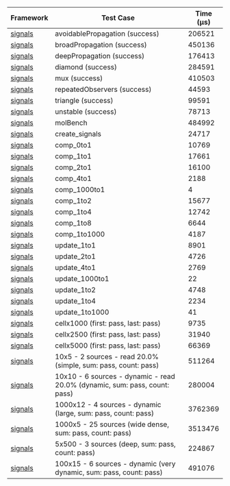 | Framework | Test Case | Time (μs) |
| --- | --- | --- |
| [signals](https://github.com/rodydavis/signals.dart) | avoidablePropagation (success) | 206521 |
| [signals](https://github.com/rodydavis/signals.dart) | broadPropagation (success) | 450136 |
| [signals](https://github.com/rodydavis/signals.dart) | deepPropagation (success) | 176413 |
| [signals](https://github.com/rodydavis/signals.dart) | diamond (success) | 284591 |
| [signals](https://github.com/rodydavis/signals.dart) | mux (success) | 410503 |
| [signals](https://github.com/rodydavis/signals.dart) | repeatedObservers (success) | 44593 |
| [signals](https://github.com/rodydavis/signals.dart) | triangle (success) | 99591 |
| [signals](https://github.com/rodydavis/signals.dart) | unstable (success) | 78713 |
| [signals](https://github.com/rodydavis/signals.dart) | molBench | 484992 |
| [signals](https://github.com/rodydavis/signals.dart) | create_signals | 24717 |
| [signals](https://github.com/rodydavis/signals.dart) | comp_0to1 | 10769 |
| [signals](https://github.com/rodydavis/signals.dart) | comp_1to1 | 17661 |
| [signals](https://github.com/rodydavis/signals.dart) | comp_2to1 | 16100 |
| [signals](https://github.com/rodydavis/signals.dart) | comp_4to1 | 2188 |
| [signals](https://github.com/rodydavis/signals.dart) | comp_1000to1 | 4 |
| [signals](https://github.com/rodydavis/signals.dart) | comp_1to2 | 15677 |
| [signals](https://github.com/rodydavis/signals.dart) | comp_1to4 | 12742 |
| [signals](https://github.com/rodydavis/signals.dart) | comp_1to8 | 6644 |
| [signals](https://github.com/rodydavis/signals.dart) | comp_1to1000 | 4187 |
| [signals](https://github.com/rodydavis/signals.dart) | update_1to1 | 8901 |
| [signals](https://github.com/rodydavis/signals.dart) | update_2to1 | 4726 |
| [signals](https://github.com/rodydavis/signals.dart) | update_4to1 | 2769 |
| [signals](https://github.com/rodydavis/signals.dart) | update_1000to1 | 22 |
| [signals](https://github.com/rodydavis/signals.dart) | update_1to2 | 4748 |
| [signals](https://github.com/rodydavis/signals.dart) | update_1to4 | 2234 |
| [signals](https://github.com/rodydavis/signals.dart) | update_1to1000 | 41 |
| [signals](https://github.com/rodydavis/signals.dart) | cellx1000 (first: pass, last: pass) | 9735 |
| [signals](https://github.com/rodydavis/signals.dart) | cellx2500 (first: pass, last: pass) | 31940 |
| [signals](https://github.com/rodydavis/signals.dart) | cellx5000 (first: pass, last: pass) | 66369 |
| [signals](https://github.com/rodydavis/signals.dart) | 10x5 - 2 sources - read 20.0% (simple, sum: pass, count: pass) | 511264 |
| [signals](https://github.com/rodydavis/signals.dart) | 10x10 - 6 sources - dynamic - read 20.0% (dynamic, sum: pass, count: pass) | 280004 |
| [signals](https://github.com/rodydavis/signals.dart) | 1000x12 - 4 sources - dynamic (large, sum: pass, count: pass) | 3762369 |
| [signals](https://github.com/rodydavis/signals.dart) | 1000x5 - 25 sources (wide dense, sum: pass, count: pass) | 3513476 |
| [signals](https://github.com/rodydavis/signals.dart) | 5x500 - 3 sources (deep, sum: pass, count: pass) | 224867 |
| [signals](https://github.com/rodydavis/signals.dart) | 100x15 - 6 sources - dynamic (very dynamic, sum: pass, count: pass) | 491076 |
